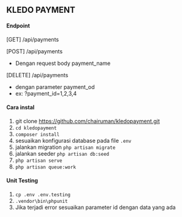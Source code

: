 ## KLEDO PAYMENT

#### Endpoint

[GET] 		/api/payments

[POST] 	 /api/payments

- Dengan request body payment_name

[DELETE] /api/payments

- dengan parameter payment_od
- ex: ?payment_id=1,2,3,4



#### Cara instal

1. git clone https://github.com/chairuman/kledopayment.git
2. `cd kledopayment`
3. `composer install`
4. sesuaikan konfigurasi database pada file `.env`
5. jalankan migration `php artisan migrate`
6. jalankan seeder `php artisan db:seed`
7. `php artisan serve`
8. `php artisan queue:work`



#### Unit Testing

1. `cp .env .env.testing`
2. `.vendor\bin\phpunit`
3. Jika terjadi error sesuaikan parameter id dengan data yang ada